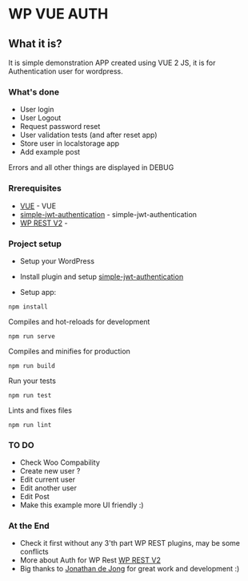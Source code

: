 # WP VUE AUTH

## What it is?

It is simple demonstration APP created using VUE 2 JS, it is for Authentication user for wordpress.

### What's done

* User login
* User Logout
* Request password reset
* User validation tests (and after reset app)
* Store user in localstorage app
* Add example post

Errors and all other things are displayed in DEBUG

### Rrerequisites

* [VUE](https://vuejs.org/) - VUE
* [simple-jwt-authentication](https://github.com/jonathan-dejong/simple-jwt-authentication/wiki/Documentation) - simple-jwt-authentication
* [WP REST V2](https://developer.wordpress.org/rest-api/) - 

### Project setup

* Setup your WordPress
* Install plugin and setup [simple-jwt-authentication](https://github.com/jonathan-dejong/simple-jwt-authentication/wiki/Documentation)

* Setup app:
```
npm install
```

Compiles and hot-reloads for development
```
npm run serve
```

Compiles and minifies for production
```
npm run build
```

Run your tests
```
npm run test
```

Lints and fixes files
```
npm run lint
```

### TO DO

* Check Woo Compability
* Create new user ?
* Edit current user
* Edit another user
* Edit Post
* Make this example more UI friendly :)

### At the End

* Check it first without any 3'th part WP REST plugins, may be some conflicts
* More about Auth for WP Rest [WP REST V2](https://developer.wordpress.org/rest-api/using-the-rest-api/authentication/)
* Big thanks to [Jonathan de Jong](https://github.com/jonathan-dejong) for great work and development :)

